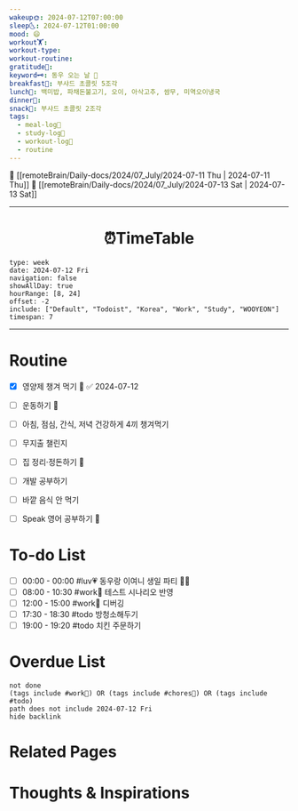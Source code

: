 ```yaml
---
wakeup🌞: 2024-07-12T07:00:00
sleep🌜: 2024-07-12T01:00:00
mood: 😄
workout🏋️: 
workout-type: 
workout-routine: 
gratitude🙏: 
keyword🗝️: 동우 오는 날 💝
breakfast🍳: 부샤드 초콜릿 5조각
lunch🍚: 백미밥, 파채돈불고기, 오이, 아삭고추, 쌈무, 미역오이냉국
dinner🥗: 
snack🍬: 부샤드 초콜릿 2조각
tags:
  - meal-log📝
  - study-log📓
  - workout-log💪
  - routine
---
```


🔺 [[remoteBrain/Daily-docs/2024/07_July/2024-07-11 Thu | 2024-07-11 Thu]]
🔻 [[remoteBrain/Daily-docs/2024/07_July/2024-07-13 Sat | 2024-07-13 Sat]]
___
<h1> <center>⏰TimeTable </center> </h1>

```gEvent
type: week
date: 2024-07-12 Fri
navigation: false
showAllDay: true
hourRange: [8, 24]
offset: -2
include: ["Default", "Todoist", "Korea", "Work", "Study", "WOOYEON"]
timespan: 7
```

--- 


# Routine 

- [x] 영양제 챙겨 먹기 🔼 ✅ 2024-07-12
- [ ] 운동하기 🔼
- [ ] 아침, 점심, 간식, 저녁 건강하게 4끼 챙겨먹기
- [ ] 무지출 챌린지 
- [ ] 집 정리·정돈하기 🔼
- [ ] 개발 공부하기
- [ ] 바깥 음식 안 먹기 
- [ ] Speak 영어 공부하기 🔼 


# To-do List

- [ ] 00:00 - 00:00 #luv💗 동우랑 이여니 생일 파티 🧸🎂
- [ ] 08:00 - 10:30 #work💼 테스트 시나리오 반영
- [ ] 12:00 - 15:00 #work💼 디버깅
- [ ] 17:30 - 18:30 #todo 방청소해두기
- [ ] 19:00 - 19:20 #todo 치킨 주문하기
# Overdue List
```tasks
not done
(tags include #work💼) OR (tags include #chores🧺) OR (tags include #todo)
path does not include 2024-07-12 Fri
hide backlink
```

# Related Pages



# Thoughts & Inspirations

